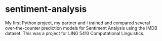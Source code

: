 # sentiment-analysis
My first Python project, my partner and I trained and compared several over-the-counter prediction models for Sentiment Analysis using the IMDB dataset. This was a project for LING 5410 Computational Linguistics.
